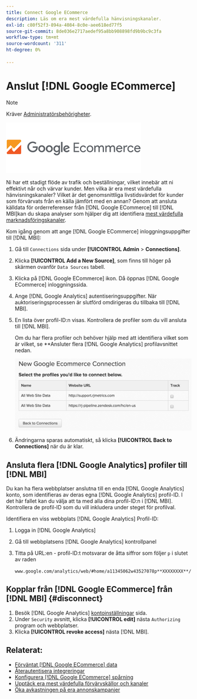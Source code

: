 ```yaml
---
title: Connect Google ECommerce
description: Läs om era mest värdefulla hänvisningskanaler.
exl-id: c80f52f3-894a-4084-8c0e-aee618ed77f5
source-git-commit: 8de036e2717aedef95a8bb908898fd9b9bc9c3fa
workflow-type: tm+mt
source-wordcount: '311'
ht-degree: 0%

---
```


# Anslut [!DNL Google ECommerce]

>[!NOTE]
>
>Kräver [Administratörsbehörigheter](../../../administrator/user-management/user-management.md).

![](../../../assets/google-ecommerce-logo.png)

Ni har ett stadigt flöde av trafik och beställningar, vilket innebär att ni effektivt når och värvar kunder. Men vilka är era mest värdefulla hänvisningskanaler? Vilket är det genomsnittliga livstidsvärdet för kunder som förvärvats från en källa jämfört med en annan? Genom att ansluta källdata för orderreferenser från [!DNL Google ECommerce] till [!DNL MBI]kan du skapa analyser som hjälper dig att identifiera [mest värdefulla marknadsföringskanaler](../../../data-analyst/analysis/most-value-source-channel.md).

Kom igång genom att ange [!DNL Google ECommerce] inloggningsuppgifter till [!DNL MBI]:

1. Gå till `Connections` sida under **[!UICONTROL Admin** > **Connections]**.
1. Klicka **[!UICONTROL Add a New Source]**, som finns till höger på skärmen ovanför `Data Sources` tabell.
1. Klicka på [!DNL Google ECommerce] ikon. Då öppnas [!DNL Google ECommerce] inloggningssida.
1. Ange [!DNL Google Analytics] autentiseringsuppgifter. När auktoriseringsprocessen är slutförd omdirigeras du tillbaka till [!DNL MBI].
1. En lista över profil-ID:n visas. Kontrollera de profiler som du vill ansluta till [!DNL MBI].

   Om du har flera profiler och behöver hjälp med att identifiera vilket som är vilket, se **Ansluter flera [!DNL Google Analytics] profilavsnittet nedan.

   ![](../../../assets/conn-mult-ga-profiles.png)<!--{: width="500"}-->

1. Ändringarna sparas automatiskt, så klicka **[!UICONTROL Back to Connections]** när du är klar.

## Ansluta flera [!DNL Google Analytics] profiler till [!DNL MBI]

Du kan ha flera webbplatser anslutna till en enda [!DNL Google Analytics] konto, som identifieras av deras egna [!DNL Google Analytics] profil-ID. I det här fallet kan du välja att ta med alla dina profil-ID:n i [!DNL MBI]. Kontrollera de profil-ID som du vill inkludera under steget för profilval.

Identifiera en viss webbplats [!DNL Google Analytics] Profil-ID:

1. Logga in [!DNL Google Analytics]
1. Gå till webbplatsens [!DNL Google Analytics] kontrollpanel
1. Titta på URL:en - profil-ID:t motsvarar de åtta siffror som följer `p` i slutet av raden

   `www.google.com/analytics/web/#home/a11345062w43527078p**XXXXXXXX**/`

## Kopplar från [!DNL Google ECommerce] från [!DNL MBI] {#disconnect}

1. Besök [!DNL Google Analytics] [kontoinställningar](https://www.google.com/account/about/?hl=en) sida.
1. Under `Security` avsnitt, klicka **[!UICONTROL edit]** nästa `Authorizing` program och webbplatser.
1. Klicka **[!UICONTROL revoke access]** nästa [!DNL MBI].

## Relaterat:

* [Förväntat [!DNL Google ECommerce] data](../integrations/google-ecommerce-data.md)
* [Återautentisera integreringar](https://experienceleague.adobe.com/docs/commerce-knowledge-base/kb/how-to/mbi-reauthenticating-integrations.html?lang=en)
* [Konfigurera [!DNL Google ECommerce] spårning](https://support.google.com/analytics/answer/1009612?hl=en)
* [Upptäck era mest värdefulla förvärvskällor och kanaler](../../analysis/most-value-source-channel.md)
* [Öka avkastningen på era annonskampanjer](../../analysis/roi-ad-camp.md)
